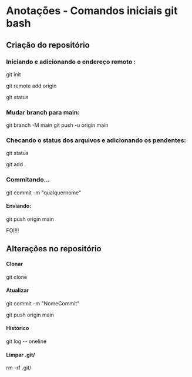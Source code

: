 # Anotações - Comandos iniciais git bash 

## Criação do repositório

### Iniciando e adicionando o endereço remoto : 

git init 

git remote add origin 

git status 

### Mudar branch para main:

git branch -M main
git push -u origin main

### Checando o status dos arquivos e adicionando os pendentes:  

git status

git add . 

### Commitando...

git commit -m "qualquernome"

#### Enviando: 

git push origin main 

FOI!!!

## Alterações no repositório 

#### Clonar 

git clone 

#### Atualizar 

git commit -m "NomeCommit"

git push origin main 

#### Histórico 

git log -- oneline 

#### Limpar .git/ 

rm -rf .git/  
